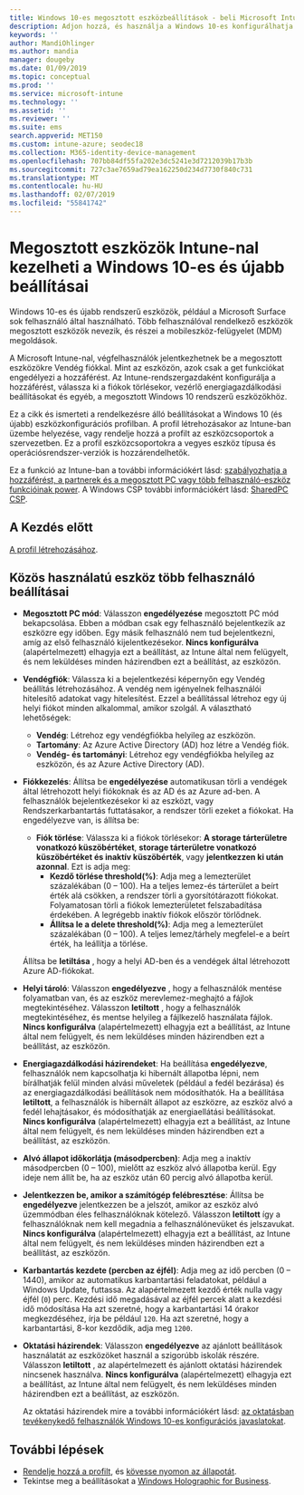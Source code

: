 ```yaml
---
title: Windows 10-es megosztott eszközbeállítások - beli Microsoft Intune - |} A Microsoft Docs
description: Adjon hozzá, és használja a Windows 10-es konfigurálhatja az eszközöket, amelyek megosztott, vagy a Microsoft Intune-ban több felhasználó használja. Tekintse meg az összes beállítás listáját, és mit tesznek az eszközökön, beleértve a Microsoft Surface. A Vendég fiók szabályozhatja, fiókok kezelése, és törli az inaktív fiókok, engedélyezése vagy letiltása helyi tárolójára történő mentése, állítsa be a power és beállítások alvó állapotba, válassza ki, amikor frissítések telepítve vannak, és eszközök használata az eszközkonfigurációs profil oktatási környezetben.
keywords: ''
author: MandiOhlinger
ms.author: mandia
manager: dougeby
ms.date: 01/09/2019
ms.topic: conceptual
ms.prod: ''
ms.service: microsoft-intune
ms.technology: ''
ms.assetid: ''
ms.reviewer: ''
ms.suite: ems
search.appverid: MET150
ms.custom: intune-azure; seodec18
ms.collection: M365-identity-device-management
ms.openlocfilehash: 707bb84df55fa202e3dc5241e3d7212039b17b3b
ms.sourcegitcommit: 727c3ae7659ad79ea162250d234d7730f840c731
ms.translationtype: MT
ms.contentlocale: hu-HU
ms.lasthandoff: 02/07/2019
ms.locfileid: "55841742"
---
```

# <a name="windows-10-and-later-settings-to-manage-shared-devices-using-intune"></a>Megosztott eszközök Intune-nal kezelheti a Windows 10-es és újabb beállításai

Windows 10-es és újabb rendszerű eszközök, például a Microsoft Surface sok felhasználó által használható. Több felhasználóval rendelkező eszközök megosztott eszközök nevezik, és részei a mobileszköz-felügyelet (MDM) megoldások.

A Microsoft Intune-nal, végfelhasználók jelentkezhetnek be a megosztott eszközökre Vendég fiókkal. Mint az eszközön, azok csak a get funkciókat engedélyezi a hozzáférést. Az Intune-rendszergazdaként konfigurálja a hozzáférést, válassza ki a fiókok törlésekor, vezérlő energiagazdálkodási beállításokat és egyéb, a megosztott Windows 10 rendszerű eszközökhöz.

Ez a cikk és ismerteti a rendelkezésre álló beállításokat a Windows 10 (és újabb) eszközkonfigurációs profilban. A profil létrehozásakor az Intune-ban üzembe helyezése, vagy rendelje hozzá a profilt az eszközcsoportok a szervezetben. Ez a profil eszközcsoportokra a vegyes eszköz típusa és operációsrendszer-verziók is hozzárendelhetők.

Ez a funkció az Intune-ban a további információkért lásd: [szabályozhatja a hozzáférést, a partnerek és a megosztott PC vagy több felhasználó-eszköz funkcióinak power](shared-user-device-settings.md). A Windows CSP további információkért lásd: [SharedPC CSP](https://docs.microsoft.com/windows/client-management/mdm/sharedpc-csp).

## <a name="before-your-begin"></a>A Kezdés előtt

[A profil létrehozásához](shared-user-device-settings.md).

## <a name="shared-multi-user-device-settings"></a>Közös használatú eszköz több felhasználó beállításai

- **Megosztott PC mód**: Válasszon **engedélyezése** megosztott PC mód bekapcsolása. Ebben a módban csak egy felhasználó bejelentkezik az eszközre egy időben. Egy másik felhasználó nem tud bejelentkezni, amíg az első felhasználó kijelentkezésekor. **Nincs konfigurálva** (alapértelmezett) elhagyja ezt a beállítást, az Intune által nem felügyelt, és nem leküldéses minden házirendben ezt a beállítást, az eszközön.
- **Vendégfiók**: Válassza ki a bejelentkezési képernyőn egy Vendég beállítás létrehozásához. A vendég nem igényelnek felhasználói hitelesítő adatokat vagy hitelesítést. Ezzel a beállítással létrehoz egy új helyi fiókot minden alkalommal, amikor szolgál. A választható lehetőségek:
  - **Vendég**: Létrehoz egy vendégfiókba helyileg az eszközön.
  - **Tartomány**: Az Azure Active Directory (AD) hoz létre a Vendég fiók.
  - **Vendég- és tartományi**: Létrehoz egy vendégfiókba helyileg az eszközön, és az Azure Active Directory (AD).
- **Fiókkezelés**: Állítsa be **engedélyezése** automatikusan törli a vendégek által létrehozott helyi fiókoknak és az AD és az Azure ad-ben. A felhasználók bejelentkezésekor ki az eszközt, vagy Rendszerkarbantartás futtatásakor, a rendszer törli ezeket a fiókokat. Ha engedélyezve van, is állítsa be:
  - **Fiók törlése**: Válassza ki a fiókok törlésekor: **A storage tárterületre vonatkozó küszöbértéket**, **storage tárterületre vonatkozó küszöbértéket és inaktív küszöbérték**, vagy **jelentkezzen ki után azonnal**. Ezt is adja meg:
    - **Kezdő törlése threshold(%)**: Adja meg a lemezterület százalékában (0 – 100). Ha a teljes lemez-és tárterület a beírt érték alá csökken, a rendszer törli a gyorsítótárazott fiókokat. Folyamatosan törli a fiókok lemezterületet felszabadítása érdekében. A legrégebb inaktív fiókok először törlődnek.
    - **Állítsa le a delete threshold(%)**: Adja meg a lemezterület százalékában (0 – 100). A teljes lemez/tárhely megfelel-e a beírt érték, ha leállítja a törlése.

  Állítsa be **letiltása** , hogy a helyi AD-ben és a vendégek által létrehozott Azure AD-fiókokat.

- **Helyi tároló**: Válasszon **engedélyezve** , hogy a felhasználók mentése folyamatban van, és az eszköz merevlemez-meghajtó a fájlok megtekintéséhez. Válasszon **letiltott** , hogy a felhasználók megtekintéséhez, és mentse helyileg a fájlkezelő használata fájlok. **Nincs konfigurálva** (alapértelmezett) elhagyja ezt a beállítást, az Intune által nem felügyelt, és nem leküldéses minden házirendben ezt a beállítást, az eszközön.
- **Energiagazdálkodási házirendeket**: Ha beállítása **engedélyezve**, felhasználók nem kapcsolhatja ki hibernált állapotba lépni, nem bírálhatják felül minden alvási műveletek (például a fedél bezárása) és az energiagazdálkodási beállítások nem módosíthatók. Ha a beállítása **letiltott**, a felhasználók is hibernált állapot az eszközre, az eszköz alvó a fedél lehajtásakor, és módosíthatják az energiaellátási beállításokat. **Nincs konfigurálva** (alapértelmezett) elhagyja ezt a beállítást, az Intune által nem felügyelt, és nem leküldéses minden házirendben ezt a beállítást, az eszközön.
- **Alvó állapot időkorlátja (másodpercben)**: Adja meg a inaktív másodpercben (0 – 100), mielőtt az eszköz alvó állapotba kerül. Egy ideje nem állít be, ha az eszköz után 60 percig alvó állapotba kerül.
- **Jelentkezzen be, amikor a számítógép felébresztése**: Állítsa be **engedélyezve** jelentkezzen be a jelszót, amikor az eszköz alvó üzemmódban éles felhasználóknak kötelező. Válasszon **letiltott** így a felhasználóknak nem kell megadnia a felhasználónevüket és jelszavukat. **Nincs konfigurálva** (alapértelmezett) elhagyja ezt a beállítást, az Intune által nem felügyelt, és nem leküldéses minden házirendben ezt a beállítást, az eszközön.
- **Karbantartás kezdete (percben az éjfél)**: Adja meg az idő percben (0 – 1440), amikor az automatikus karbantartási feladatokat, például a Windows Update, futtassa. Az alapértelmezett kezdő érték nulla vagy éjfél (`0`) perc. Kezdési idő megadásával az éjfél percek alatt a kezdési idő módosítása Ha azt szeretné, hogy a karbantartási 14 órakor megkezdéséhez, írja be például `120`. Ha azt szeretné, hogy a karbantartási, 8-kor kezdődik, adja meg `1200`.
- **Oktatási házirendek**: Válasszon **engedélyezve** az ajánlott beállítások használatát az eszközöket használ a szigorúbb iskolák részére. Válasszon **letiltott** , az alapértelmezett és ajánlott oktatási házirendek nincsenek használva. **Nincs konfigurálva** (alapértelmezett) elhagyja ezt a beállítást, az Intune által nem felügyelt, és nem leküldéses minden házirendben ezt a beállítást, az eszközön.

  Az oktatási házirendek mire a további információkért lásd: [az oktatásban tevékenykedő felhasználók Windows 10-es konfigurációs javaslatokat](https://docs.microsoft.com/education/windows/configure-windows-for-education).

## <a name="next-steps"></a>További lépések

- [Rendelje hozzá a profilt](device-profile-assign.md), és [kövesse nyomon az állapotát](device-profile-monitor.md).
- Tekintse meg a beállításokat a [Windows Holographic for Business](shared-user-device-settings-windows-holographic.md).
